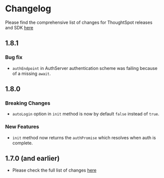 # Changelog

Please find the comprehensive list of changes for ThoughtSpot releases and SDK [here](https://developers.thoughtspot.com/docs/?pageid=whats-new)

## 1.8.1

### Bug fix

- `authEndpoint` in AuthServer authentication scheme was failing because of a missing `await`.

## 1.8.0

### Breaking Changes

-   `autoLogin` option in `init` method is now by default `false` instead of `true`.

### New Features

-   `init` method now returns the `authPromise` which resolves when auth is complete.

## 1.7.0 (and earlier)

-   Please check the full list of changes [here](https://developers.thoughtspot.com/docs/?pageid=whats-new)
